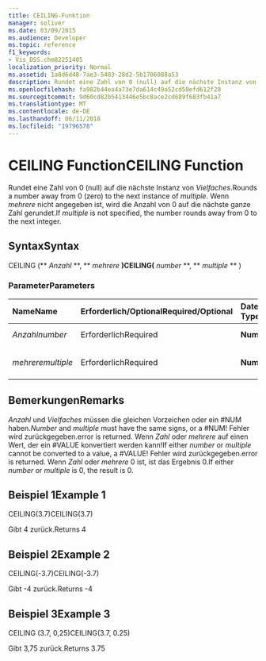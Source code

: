 ```yaml
---
title: CEILING-Funktion
manager: soliver
ms.date: 03/09/2015
ms.audience: Developer
ms.topic: reference
f1_keywords:
- Vis_DSS.chm82251405
localization_priority: Normal
ms.assetid: 1a8d6d48-7ae3-5483-28d2-5b1706088a53
description: Rundet eine Zahl von 0 (null) auf die nächste Instanz von Vielfaches. Wenn Multiple nicht angegeben wurde, wird die Zahl von 0 auf die nächste ganze Zahl gerundet.
ms.openlocfilehash: fa982b44ea4a73e7da614c49a52cd50efd612f20
ms.sourcegitcommit: 9d60cd82b5413446e5bc8ace2cd689f683fb41a7
ms.translationtype: MT
ms.contentlocale: de-DE
ms.lasthandoff: 06/11/2018
ms.locfileid: "19796578"
---
```

# <a name="ceiling-function"></a><span data-ttu-id="61e7b-104">CEILING Function</span><span class="sxs-lookup"><span data-stu-id="61e7b-104">CEILING Function</span></span>

<span data-ttu-id="61e7b-105">Rundet eine Zahl von 0 (null) auf die nächste Instanz von _Vielfaches_.</span><span class="sxs-lookup"><span data-stu-id="61e7b-105">Rounds a number away from 0 (zero) to the next instance of  _multiple_.</span></span> <span data-ttu-id="61e7b-106">Wenn _mehrere_ nicht angegeben ist, wird die Anzahl von 0 auf die nächste ganze Zahl gerundet.</span><span class="sxs-lookup"><span data-stu-id="61e7b-106">If  _multiple_ is not specified, the number rounds away from 0 to the next integer.</span></span> 
  
## <a name="syntax"></a><span data-ttu-id="61e7b-107">Syntax</span><span class="sxs-lookup"><span data-stu-id="61e7b-107">Syntax</span></span>

<span data-ttu-id="61e7b-108">CEILING (** *Anzahl* **, ** *mehrere* **)</span><span class="sxs-lookup"><span data-stu-id="61e7b-108">CEILING(** *number* **, ** *multiple* ** )</span></span> 
  
### <a name="parameters"></a><span data-ttu-id="61e7b-109">Parameter</span><span class="sxs-lookup"><span data-stu-id="61e7b-109">Parameters</span></span>

|<span data-ttu-id="61e7b-110">**Name**</span><span class="sxs-lookup"><span data-stu-id="61e7b-110">**Name**</span></span>|<span data-ttu-id="61e7b-111">**Erforderlich/Optional**</span><span class="sxs-lookup"><span data-stu-id="61e7b-111">**Required/Optional**</span></span>|<span data-ttu-id="61e7b-112">**Datentyp**</span><span class="sxs-lookup"><span data-stu-id="61e7b-112">**Data Type**</span></span>|<span data-ttu-id="61e7b-113">**Beschreibung**</span><span class="sxs-lookup"><span data-stu-id="61e7b-113">**Description**</span></span>|
|:-----|:-----|:-----|:-----|
| <span data-ttu-id="61e7b-114">_Anzahl_</span><span class="sxs-lookup"><span data-stu-id="61e7b-114">_number_</span></span> <br/> |<span data-ttu-id="61e7b-115">Erforderlich</span><span class="sxs-lookup"><span data-stu-id="61e7b-115">Required</span></span>  <br/> |<span data-ttu-id="61e7b-116">**Nummer**</span><span class="sxs-lookup"><span data-stu-id="61e7b-116">**Number**</span></span> <br/> |<span data-ttu-id="61e7b-117">Die zu rundende Zahl.</span><span class="sxs-lookup"><span data-stu-id="61e7b-117">The number to round.</span></span>  <br/> |
| <span data-ttu-id="61e7b-118">_mehrere_</span><span class="sxs-lookup"><span data-stu-id="61e7b-118">_multiple_</span></span> <br/> |<span data-ttu-id="61e7b-119">Erforderlich</span><span class="sxs-lookup"><span data-stu-id="61e7b-119">Required</span></span>  <br/> |<span data-ttu-id="61e7b-120">**Nummer**</span><span class="sxs-lookup"><span data-stu-id="61e7b-120">**Number**</span></span> <br/> |<span data-ttu-id="61e7b-121">Das Vielfache, auf die gerundet werden soll.</span><span class="sxs-lookup"><span data-stu-id="61e7b-121">The multiple to round to.</span></span>  <br/> |
   
## <a name="remarks"></a><span data-ttu-id="61e7b-122">Bemerkungen</span><span class="sxs-lookup"><span data-stu-id="61e7b-122">Remarks</span></span>

 <span data-ttu-id="61e7b-123">_Anzahl_ und _Vielfaches_ müssen die gleichen Vorzeichen oder ein #NUM haben.</span><span class="sxs-lookup"><span data-stu-id="61e7b-123">_Number_ and  _multiple_ must have the same signs, or a #NUM!</span></span> <span data-ttu-id="61e7b-124">Fehler wird zurückgegeben.</span><span class="sxs-lookup"><span data-stu-id="61e7b-124">error is returned.</span></span> <span data-ttu-id="61e7b-125">Wenn _Zahl_ oder _mehrere_ auf einen Wert, der ein #VALUE konvertiert werden kann!</span><span class="sxs-lookup"><span data-stu-id="61e7b-125">If either  _number_ or  _multiple_ cannot be converted to a value, a #VALUE!</span></span> <span data-ttu-id="61e7b-126">Fehler wird zurückgegeben.</span><span class="sxs-lookup"><span data-stu-id="61e7b-126">error is returned.</span></span> <span data-ttu-id="61e7b-127">Wenn _Zahl_ oder _mehrere_ 0 ist, ist das Ergebnis 0.</span><span class="sxs-lookup"><span data-stu-id="61e7b-127">If either  _number_ or  _multiple_ is 0, the result is 0.</span></span> 
  
## <a name="example-1"></a><span data-ttu-id="61e7b-128">Beispiel 1</span><span class="sxs-lookup"><span data-stu-id="61e7b-128">Example 1</span></span>

<span data-ttu-id="61e7b-129">CEILING(3.7)</span><span class="sxs-lookup"><span data-stu-id="61e7b-129">CEILING(3.7)</span></span>
  
<span data-ttu-id="61e7b-130">Gibt 4 zurück.</span><span class="sxs-lookup"><span data-stu-id="61e7b-130">Returns 4</span></span>
  
## <a name="example-2"></a><span data-ttu-id="61e7b-131">Beispiel 2</span><span class="sxs-lookup"><span data-stu-id="61e7b-131">Example 2</span></span>

<span data-ttu-id="61e7b-132">CEILING(-3.7)</span><span class="sxs-lookup"><span data-stu-id="61e7b-132">CEILING(-3.7)</span></span>
  
<span data-ttu-id="61e7b-133">Gibt -4 zurück.</span><span class="sxs-lookup"><span data-stu-id="61e7b-133">Returns -4</span></span>
  
## <a name="example-3"></a><span data-ttu-id="61e7b-134">Beispiel 3</span><span class="sxs-lookup"><span data-stu-id="61e7b-134">Example 3</span></span>

<span data-ttu-id="61e7b-135">CEILING (3.7, 0,25)</span><span class="sxs-lookup"><span data-stu-id="61e7b-135">CEILING(3.7, 0.25)</span></span>
  
<span data-ttu-id="61e7b-136">Gibt 3,75 zurück.</span><span class="sxs-lookup"><span data-stu-id="61e7b-136">Returns 3.75</span></span>
  

